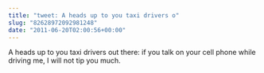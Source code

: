 ```yaml
---
title: "tweet: A heads up to you taxi drivers o"
slug: "82628972092981248"
date: "2011-06-20T02:00:56+00:00"
---
```

A heads up to you taxi drivers out there: if you talk on your cell phone while driving me, I will not tip you much.
